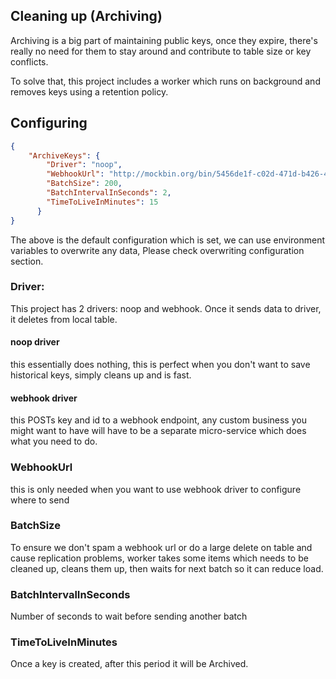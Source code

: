 ## Cleaning up (Archiving)
Archiving is a big part of maintaining public keys, once they expire, there's really no need for them to stay around and contribute to table size or key conflicts.

To solve that, this project includes a worker which runs on background and removes keys using a retention policy.

## Configuring
```json
{
    "ArchiveKeys": {
        "Driver": "noop",
        "WebhookUrl": "http://mockbin.org/bin/5456de1f-c02d-471d-b426-4c2388d5b9bd",
        "BatchSize": 200,
        "BatchIntervalInSeconds": 2,
        "TimeToLiveInMinutes": 15
      }
}
```
The above is the default configuration which is set, we can use environment variables to overwrite any data, Please check overwriting configuration section.

### Driver:
This project has 2 drivers: noop and webhook. Once it sends data to driver, it deletes from local table.

#### noop driver
this essentially does nothing, this is perfect when you don't want to save historical keys, simply cleans up and is fast.

#### webhook driver
this POSTs key and id to a webhook endpoint, any custom business you might want to have will have to be a separate micro-service which does what you need to do.

### WebhookUrl
this is only needed when you want to use webhook driver to configure where to send

### BatchSize
To ensure we don't spam a webhook url or do a large delete on table and cause replication problems, worker takes some items which needs to be cleaned up, cleans them up, then waits for next batch so it can reduce load.

### BatchIntervalInSeconds
Number of seconds to wait before sending another batch

### TimeToLiveInMinutes
Once a key is created, after this period it will be Archived.
